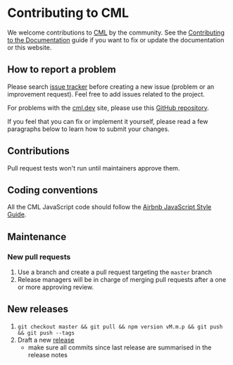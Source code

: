 # Contributing to CML

We welcome contributions to [CML](https://github.com/iterative/cml) by the
community. See the [Contributing to the Documentation](/doc/contributing/docs)
guide if you want to fix or update the documentation or this website.

## How to report a problem

Please search [issue tracker](https://github.com/iterative/cml/issues) before
creating a new issue (problem or an improvement request). Feel free to add
issues related to the project.

For problems with the [cml.dev](https://cml.dev) site, please use this
[GitHub repository](https://github.com/iterative/cml-website).

If you feel that you can fix or implement it yourself, please read a few
paragraphs below to learn how to submit your changes.

## Contributions

Pull request tests won't run until maintainers approve them.

## Coding conventions

All the CML JavaScript code should follow the
[Airbnb JavaScript Style Guide](https://github.com/airbnb/javascript).

## Maintenance

### New pull requests

1. Use a branch and create a pull request targeting the `master` branch
2. Release managers will be in charge of merging pull requests after a one or
   more approving review.

## New releases

1. `git checkout master && git pull && npm version vM.m.p && git push && git push --tags`
2. Draft a new [release](https://github.com/iterative/cml/releases)
   - make sure all commits since last release are summarised in the release
     notes
